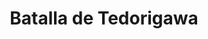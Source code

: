 ﻿---
title: "Batalla de Tedorigawa"
permalink: periodes_284.html
layout: periode
dataInici: 1577-11-13
sidebar: periodes
pares:
  - 177:
    title: "Período Azuchi-Momoyama"
    dataInici: "(1568)"
    dataFi: "(1603)"

fills:
jocsPrincipals:
jocsEscenaris:
jocsEpoca:
  - title: "Ancient Battles Deluxe Expansion Kit 5.1: Way of the Samurai"
    bggId: 111826
    escenari: "Tedorigawa"

jocsEpocaEscenaris:
---
